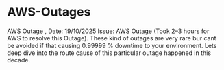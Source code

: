 # AWS-Outages
AWS Outage , Date: 19/10/2025 Issue: AWS Outage (Took 2–3 hours for AWS to resolve this Outage). These kind of outages are very rare bur cant be avoided if that causing 0.99999 % downtime to your environment. Lets deep dive into the route cause of this particular outage happened in this decade.
